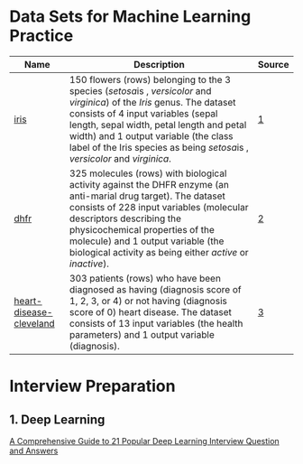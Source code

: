 # Data Sets for Machine Learning Practice

Name | Description | Source
---|---|---
[iris](https://github.com/dataprofessor/data/blob/master/iris.csv) | 150 flowers (rows) belonging to the 3 species (*setosa*is , *versicolor* and *virginica*) of the *Iris* genus. The dataset consists of 4 input variables (sepal length, sepal width, petal length and petal width) and 1 output variable (the class label of the Iris species as being *setosa*is , *versicolor* and *virginica*. | [1](https://archive.ics.uci.edu/ml/datasets/iris) 
[dhfr](https://github.com/dataprofessor/data/blob/master/dhfr.csv) | 325 molecules (rows) with biological activity against the DHFR enzyme (an anti-marial drug target). The dataset consists of 228 input variables (molecular descriptors describing the physicochemical properties of the molecule) and 1 output variable (the biological activity as being either *active* or *inactive*). | [2](https://www.rdocumentation.org/packages/caret/versions/6.0-84/topics/dhfr)
[heart-disease-cleveland](https://github.com/dataprofessor/data/blob/master/heart-disease-cleveland.csv) | 303 patients (rows) who have been diagnosed as having (diagnosis score of 1, 2, 3, or 4) or not having (diagnosis score of 0) heart disease. The dataset consists of 13 input variables (the health parameters) and 1 output variable (diagnosis). | [3](https://archive.ics.uci.edu/ml/datasets/Heart+Disease) 

# Interview Preparation

## 1. Deep Learning

[A Comprehensive Guide to 21 Popular Deep Learning Interview Question and Answers](https://www.analyticsvidhya.com/blog/2020/04/comprehensive-popular-deep-learning-interview-questions-answers/?utm_source=linkedin&utm_medium=AVlinkhigh-performance-blogblogs441830.375)

